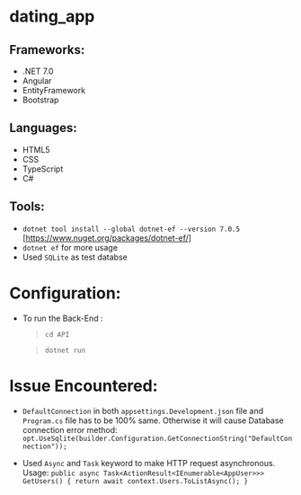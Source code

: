 # dating_app

## Frameworks: 
- .NET 7.0
- Angular
- EntityFramework
- Bootstrap

## Languages:
- HTML5
- CSS
- TypeScript
- C#

## Tools:
- `dotnet tool install --global dotnet-ef --version 7.0.5` [https://www.nuget.org/packages/dotnet-ef/]
- `dotnet ef` for more usage
- Used `SQLite` as test databse


# Configuration:
- To run the Back-End : 
    > `cd API`

    > `dotnet run` 


# Issue Encountered:
- `DefaultConnection` in both `appsettings.Development.json` file and `Program.cs` file has to be 100% same. Otherwise it will cause Database connection error
method: `opt.UseSqlite(builder.Configuration.GetConnectionString("DefaultConnection"));`

- Used `Async` and `Task` keyword to make HTTP request asynchronous. 
Usage: `public async Task<ActionResult<IEnumerable<AppUser>>> GetUsers()
        {
            return await context.Users.ToListAsync();
        }`
